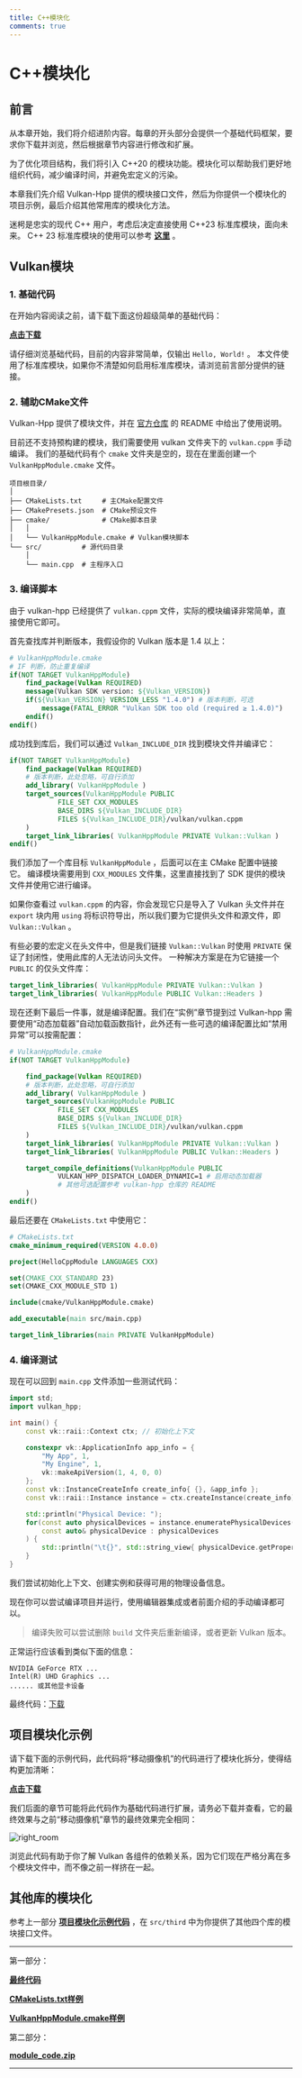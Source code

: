 ```yaml
---
title: C++模块化
comments: true
---
```

# **C++模块化**

## **前言**

从本章开始，我们将介绍进阶内容。每章的开头部分会提供一个基础代码框架，要求你下载并浏览，然后根据章节内容进行修改和扩展。

为了优化项目结构，我们将引入 C++20 的模块功能。模块化可以帮助我们更好地组织代码，减少编译时间，并避免宏定义的污染。

本章我们先介绍 Vulkan-Hpp 提供的模块接口文件，然后为你提供一个模块化的项目示例，最后介绍其他常用库的模块化方法。

迷枵是忠实的现代 C++ 用户，考虑后决定直接使用 C++23 标准库模块，面向未来。
C++ 23 标准库模块的使用可以参考 **[这里](https://mysvac.com/archives/191)** 。

## **Vulkan模块**

### 1. 基础代码

在开始内容阅读之前，请下载下面这份超级简单的基础代码：

**[点击下载](../../codes/04/00_cxxmodule/base_code.zip)**

请仔细浏览基础代码，目前的内容非常简单，仅输出 `Hello, World!` 。
本文件使用了标准库模块，如果你不清楚如何启用标准库模块，请浏览前言部分提供的链接。

### 2. 辅助CMake文件

Vulkan-Hpp 提供了模块文件，并在 [官方仓库](https://github.com/KhronosGroup/Vulkan-Hpp) 的 README 中给出了使用说明。

目前还不支持预构建的模块，我们需要使用 vulkan 文件夹下的 `vulkan.cppm` 手动编译。
我们的基础代码有个 `cmake` 文件夹是空的，现在在里面创建一个 `VulkanHppModule.cmake` 文件。

```
项目根目录/
│
├── CMakeLists.txt     # 主CMake配置文件
├── CMakePresets.json  # CMake预设文件
├── cmake/             # CMake脚本目录
│   │
│   └── VulkanHppModule.cmake # Vulkan模块脚本
└── src/          # 源代码目录
    │
    └── main.cpp  # 主程序入口
```

### 3. 编译脚本

由于 vulkan-hpp 已经提供了 `vulkan.cppm` 文件，实际的模块编译非常简单，直接使用它即可。

首先查找库并判断版本，我假设你的 Vulkan 版本是  1.4 以上：

```cmake
# VulkanHppModule.cmake
# IF 判断，防止重复编译
if(NOT TARGET VulkanHppModule)
    find_package(Vulkan REQUIRED)
    message(Vulkan SDK version: ${Vulkan_VERSION})
    if(${Vulkan_VERSION} VERSION_LESS "1.4.0") # 版本判断，可选
        message(FATAL_ERROR "Vulkan SDK too old (required ≥ 1.4.0)")
    endif()
endif()
```

成功找到库后，我们可以通过 `Vulkan_INCLUDE_DIR` 找到模块文件并编译它：

```cmake
if(NOT TARGET VulkanHppModule)
    find_package(Vulkan REQUIRED)
    # 版本判断，此处忽略，可自行添加
    add_library( VulkanHppModule )
    target_sources(VulkanHppModule PUBLIC
            FILE_SET CXX_MODULES
            BASE_DIRS ${Vulkan_INCLUDE_DIR}
            FILES ${Vulkan_INCLUDE_DIR}/vulkan/vulkan.cppm
    )
    target_link_libraries( VulkanHppModule PRIVATE Vulkan::Vulkan )
endif()
```

我们添加了一个库目标 `VulkanHppModule` ，后面可以在主 CMake 配置中链接它。
编译模块需要用到 `CXX_MODULES` 文件集，这里直接找到了 SDK 提供的模块文件并使用它进行编译。

如果你查看过 `vulkan.cppm` 的内容，你会发现它只是导入了 Vulkan 头文件并在 `export` 块内用 `using` 将标识符导出，所以我们要为它提供头文件和源文件，即 `Vulkan::Vulkan` 。

有些必要的宏定义在头文件中，但是我们链接 `Vulkan::Vulkan` 时使用 `PRIVATE` 保证了封闭性，使用此库的人无法访问头文件。
一种解决方案是在为它链接一个 `PUBLIC` 的仅头文件库：

```cmake
target_link_libraries( VulkanHppModule PRIVATE Vulkan::Vulkan )
target_link_libraries( VulkanHppModule PUBLIC Vulkan::Headers )
```

现在还剩下最后一件事，就是编译配置。我们在“实例”章节提到过 Vulkan-hpp 需要使用“动态加载器”自动加载函数指针，此外还有一些可选的编译配置比如“禁用异常”可以按需配置：

```cmake
# VulkanHppModule.cmake
if(NOT TARGET VulkanHppModule)

    find_package(Vulkan REQUIRED)
    # 版本判断，此处忽略，可自行添加
    add_library( VulkanHppModule )
    target_sources(VulkanHppModule PUBLIC
            FILE_SET CXX_MODULES
            BASE_DIRS ${Vulkan_INCLUDE_DIR}
            FILES ${Vulkan_INCLUDE_DIR}/vulkan/vulkan.cppm
    )
    target_link_libraries( VulkanHppModule PRIVATE Vulkan::Vulkan )
    target_link_libraries( VulkanHppModule PUBLIC Vulkan::Headers )

    target_compile_definitions(VulkanHppModule PUBLIC
            VULKAN_HPP_DISPATCH_LOADER_DYNAMIC=1 # 启用动态加载器
            # 其他可选配置参考 vulkan-hpp 仓库的 README
    )
endif()
```

最后还要在 `CMakeLists.txt` 中使用它：

```cmake
# CMakeLists.txt
cmake_minimum_required(VERSION 4.0.0)

project(HelloCppModule LANGUAGES CXX)

set(CMAKE_CXX_STANDARD 23)
set(CMAKE_CXX_MODULE_STD 1)

include(cmake/VulkanHppModule.cmake)

add_executable(main src/main.cpp)

target_link_libraries(main PRIVATE VulkanHppModule)
```

### 4. 编译测试

现在可以回到 `main.cpp` 文件添加一些测试代码：

```cpp
import std;
import vulkan_hpp;

int main() {
    const vk::raii::Context ctx; // 初始化上下文

    constexpr vk::ApplicationInfo app_info = {
        "My App", 1,
        "My Engine", 1,
        vk::makeApiVersion(1, 4, 0, 0)
    };
    const vk::InstanceCreateInfo create_info{ {}, &app_info };
    const vk::raii::Instance instance = ctx.createInstance(create_info);

    std::println("Physical Device: ");
    for(const auto physicalDevices = instance.enumeratePhysicalDevices();
        const auto& physicalDevice : physicalDevices
    ) {
        std::println("\t{}", std::string_view{ physicalDevice.getProperties().deviceName });
    }
}
```

我们尝试初始化上下文、创建实例和获得可用的物理设备信息。

现在你可以尝试编译项目并运行，使用编辑器集成或者前面介绍的手动编译都可以。

> 编译失败可以尝试删除 `build` 文件夹后重新编译，或者更新 Vulkan 版本。

正常运行应该看到类似下面的信息：

```
NVIDIA GeForce RTX ...
Intel(R) UHD Graphics ...
...... 或其他显卡设备
```

最终代码：[下载](../../codes/04/00_cxxmodule/vk_module_demo.zip)

## **项目模块化示例**

请下载下面的示例代码，此代码将“移动摄像机”的代码进行了模块化拆分，使得结构更加清晰：

**[点击下载](../../codes/04/00_cxxmodule/module_code.zip)**

我们后面的章节可能将此代码作为基础代码进行扩展，请务必下载并查看，它的最终效果与之前“移动摄像机”章节的最终效果完全相同：

![right_room](../../images/0310/right_room.png)

浏览此代码有助于你了解 Vulkan 各组件的依赖关系，因为它们现在严格分离在多个模块文件中，而不像之前一样挤在一起。

## **其他库的模块化**

参考上一部分 **[项目模块化示例代码](../../codes/04/00_cxxmodule/module_code.zip)** ，在 `src/third` 中为你提供了其他四个库的模块接口文件。

---

第一部分：

**[最终代码](../../codes/04/00_cxxmodule/vk_module_demo.zip)**

**[CMakeLists.txt样例](../../codes/04/00_cxxmodule/CMakeLists.txt)**

**[VulkanHppModule.cmake样例](../../codes/04/00_cxxmodule/cmake/VulkanHppModule.cmake)**

第二部分：

**[module_code.zip](../../codes/04/00_cxxmodule/module_code.zip)**

---
